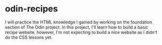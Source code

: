# odin-recipes

I will practice the HTML knowledge I gained by working on the foundation section of The Odin project. 
In this project, I'll learn how to build a basic recipe website. however, I'm not expecting to build a nice website as I didn't do the CSS lessons yet. 
